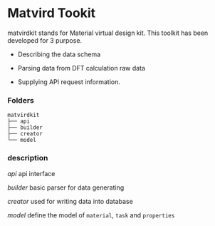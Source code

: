 #  Matvird Tookit

matvirdkit stands for Material virtual design kit. This toolkit has been developed for 3 purpose. 

* Describing the data schema

* Parsing data from DFT calculation raw data

* Supplying API request information.

### Folders
```
matvirdkit
├── api
├── builder
├── creator
└── model

```

### description

*api*     api interface 

*builder* basic parser for data generating

*creator* used for writing data into database

*model*   define the model of `material`,  `task` and `properties`

